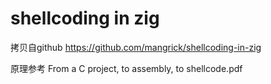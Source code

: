 # shellcoding in zig
拷贝自github 
https://github.com/mangrick/shellcoding-in-zig

原理参考 From a C project, to assembly, to shellcode.pdf


